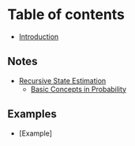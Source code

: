 # Table of contents

* [Introduction](README.md)

## Notes

* [Recursive State Estimation](chapter_2/recursive_state_estimation.md)
    * [Basic Concepts in Probability](chapter_2/01_basic_concepts_in_probability.md)

## Examples

* [Example]
